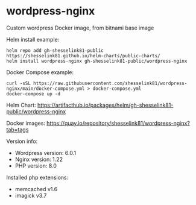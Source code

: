 # wordpress-nginx

Custom wordpress Docker image, from bitnami base image

Helm install example:

```console
helm repo add gh-shesselink81-public https://shesselink81.github.io/helm-charts/public-charts/
helm install wordpress-nginx gh-shesselink81-public/wordpress-nginx
```

Docker Compose example:

```console
curl -sSL https://raw.githubusercontent.com/shesselink81/wordpress-nginx/main/docker-compose.yml > docker-compose.yml
docker-compose up -d
```

Helm Chart:
<https://artifacthub.io/packages/helm/gh-shesselink81-public/wordpress-nginx>

Docker images:
<https://quay.io/repository/shesselink81/wordpress-nginx?tab=tags>

Version info:

* Wordpress version:  6.0.1
* Nginx version:      1.22
* PHP version:        8.0

Installed php extensions:

* memcached v1.6
* imagick v3.7
